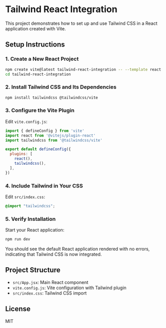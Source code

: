 # Tailwind React Integration

This project demonstrates how to set up and use Tailwind CSS in a React application created with Vite.

## Setup Instructions

### 1. Create a New React Project

```sh
npm create vite@latest tailwind-react-integration -- --template react
cd tailwind-react-integration
```

### 2. Install Tailwind CSS and Its Dependencies

```sh
npm install tailwindcss @tailwindcss/vite
```

### 3. Configure the Vite Plugin

Edit `vite.config.js`:

```js
import { defineConfig } from 'vite'
import react from '@vitejs/plugin-react'
import tailwindcss from '@tailwindcss/vite'

export default defineConfig({
  plugins: [
    react(),
    tailwindcss(),
  ],
})
```

### 4. Include Tailwind in Your CSS

Edit `src/index.css`:

```css
@import "tailwindcss";
```

### 5. Verify Installation

Start your React application:

```sh
npm run dev
```

You should see the default React application rendered with no errors, indicating that Tailwind CSS is now integrated.

## Project Structure

- `src/App.jsx`: Main React component
- `vite.config.js`: Vite configuration with Tailwind plugin
- `src/index.css`: Tailwind CSS import

## License

MIT
